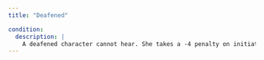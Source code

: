 ```yaml
---
title: "Deafened"

condition:
  description: |
    A deafened character cannot hear. She takes a -4 penalty on initiative checks, automatically fails _listen_ checks, and has a 20% chance of spell failure when casting spells with verbal components. Characters who remain deafened for a long time grow accustomed to these drawbacks and can overcome some of them.
---
```

